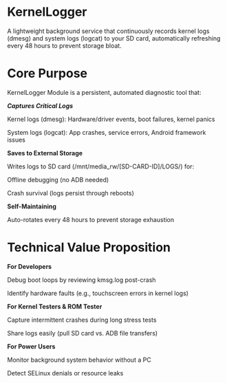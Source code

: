 
# KernelLogger
A lightweight background service that continuously records kernel logs (dmesg) and system logs (logcat) to your SD card, automatically refreshing every 48 hours to prevent storage bloat.

# Core Purpose
KernelLogger Module is a persistent, automated diagnostic tool that:

***Captures Critical Logs***

Kernel logs (dmesg): Hardware/driver events, boot failures, kernel panics

System logs (logcat): App crashes, service errors, Android framework issues

**Saves to External Storage**

Writes logs to SD card (/mnt/media_rw/[SD-CARD-ID]/LOGS/) for:

Offline debugging (no ADB needed)

Crash survival (logs persist through reboots)

**Self-Maintaining**

Auto-rotates every 48 hours to prevent storage exhaustion

# Technical Value Proposition

**For Developers**

Debug boot loops by reviewing kmsg.log post-crash

Identify hardware faults (e.g., touchscreen errors in kernel logs)

**For Kernel Testers & ROM Tester**

Capture intermittent crashes during long stress tests

Share logs easily (pull SD card vs. ADB file transfers)

**For Power Users**

Monitor background system behavior without a PC

Detect SELinux denials or resource leaks
